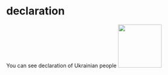 # declaration
You can see declaration of Ukrainian people
<img src="declaration/blob/master/Screenshot_2017-04-29-15-54-12%5B1%5D.png" width="115">

